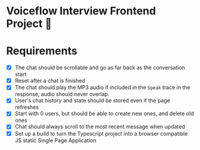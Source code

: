 # Voiceflow Interview Frontend Project 💬

# Requirements

- [x] The chat should be scrollable and go as far back as the conversation start
- [x] Reset after a chat is finished
- [x] The chat should play the MP3 audio if included in the `Speak` trace in the response, audio should never overlap.
- [x] User's chat history and state should be stored even if the page refreshes
- [x] Start with 0 users, but should be able to create new ones, and delete old ones
- [x] Chat should always scroll to the most recent message when updated
- [x] Set up a build to turn the Typescript project into a browser compatible JS static Single Page Application
